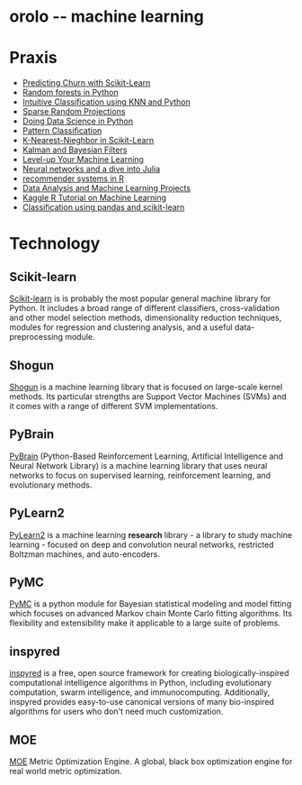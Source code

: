 orolo -- machine learning
=========================

# Praxis

 - [Predicting Churn with Scikit-Learn](http://blog.yhathq.com/posts/predicting-customer-churn-with-sklearn.html)
 - [Random forests in Python](http://blog.yhathq.com/posts/random-forests-in-python.html)
 - [Intuitive Classification using KNN and Python](http://blog.yhathq.com/posts/classification-using-knn-and-python.html)
 - [Sparse Random Projections](http://blog.yhathq.com/posts/sparse-random-projections.html)
 - [Doing Data Science in Python](http://blog.yhathq.com/posts/data-science-in-python-tutorial.html)
 - [Pattern Classification](https://github.com/rasbt/pattern_classification)
 - [K-Nearest-Nieghbor in Scikit-Learn](http://alexhwoods.com/2015/07/12/k-nearest-neighbors-in-scikit-learn/)
 - [Kalman and Bayesian Filters](http://nbviewer.ipython.org/github/rlabbe/Kalman-and-Bayesian-Filters-in-Python/blob/master/table_of_contents.ipynb)
 - [Level-up Your Machine Learning](http://www.metacademy.org/roadmaps/cjrd/level-up-your-ml)
 - [Neural networks and a dive into Julia](http://blog.yhathq.com/posts/julia-neural-networks.html)
 - [recommender systems in R](http://blog.yhathq.com/posts/recommender-system-in-r.html)
 - [Data Analysis and Machine Learning Projects](https://github.com/rhiever/Data-Analysis-and-Machine-Learning-Projects)
 - [Kaggle R Tutorial on Machine Learning](https://www.datacamp.com/courses/kaggle-tutorial-on-machine-learing)
 - [Classification using pandas and scikit-learn](https://www.youtube.com/watch?v=7gAZoK6kGhM)


# Technology

## Scikit-learn
[Scikit-learn](http://scikit-learn.org/stable/)
is is probably the most popular general machine library for Python.
It includes a broad range of different classifiers, cross-validation and other
model selection methods, dimensionality reduction techniques, modules for
regression and clustering analysis, and a useful data-preprocessing module.

## Shogun
[Shogun](https://github.com/shogun-toolbox/shogun)
is a machine learning library that is focused on large-scale kernel
methods. Its particular strengths are Support Vector Machines (SVMs) and it
comes with a range of different SVM implementations.

## PyBrain
[PyBrain](http://pybrain.org)
(Python-Based Reinforcement Learning, Artificial Intelligence and
Neural Network Library) is a machine learning library that uses neural networks
to focus on supervised learning, reinforcement learning, and evolutionary methods.

## PyLearn2
[PyLearn2](https://github.com/lisa-lab/pylearn2)
is a machine learning **research** library - a library to study machine
learning - focused on deep and convolution neural networks, restricted Boltzman
machines, and auto-encoders.

## PyMC
[PyMC](https://github.com/pymc-devs/pymc)
is a python module for Bayesian statistical modeling and model fitting
which focuses on advanced Markov chain Monte Carlo fitting algorithms. Its
flexibility and extensibility make it applicable to a large suite of problems.

## inspyred
[inspyred](https://github.com/aarongarrett/inspyred)
is a free, open source framework for creating biologically-inspired
computational intelligence algorithms in Python, including evolutionary
computation, swarm intelligence, and immunocomputing. Additionally, inspyred
provides easy-to-use canonical versions of many bio-inspired algorithms for
users who don't need much customization.

## MOE
[MOE](https://github.com/Yelp/MOE)
Metric Optimization Engine. A global, black box optimization engine for real
world metric optimization.